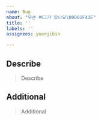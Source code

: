 ```yaml
---
name: Bug
about: "무슨 버그가 있나요\U0001F41E"
title: ''
labels: ''
assignees: yoonjibin

---
```


## Describe
> Describe
## Additional
> Additional
